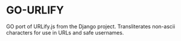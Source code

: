 # GO-URLIFY
GO port of URLify.js from the Django project. Transliterates non-ascii characters for use in URLs and safe usernames.
